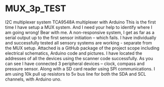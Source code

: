 # MUX_3p_TEST
I2C multiplexer system 
TCA9548A multiplexer with Arduino
This is the first time I have setup a MUX system. And I need your help to identify where I am going wrong! Bear with me.
A non-responsive system, I get as far as a serial output up to the first sensor initiation – which fails.
I have individually and successfully tested all sensory systems are working - separate from the MUX setup.
Attached is a GitHub package of the project scope including electrical schematics, Arduino code and pictures.
I have located the addresses of all the devices using the scanner code successfully. As you can see I have connected 3 peripheral devices – clock, compass and pressure sensor. Along with a SD card reader using SPI communications.
I am using 10k pull up resistors to 5v bus line for both the SDA and SCL channels, with Arduino uno.
